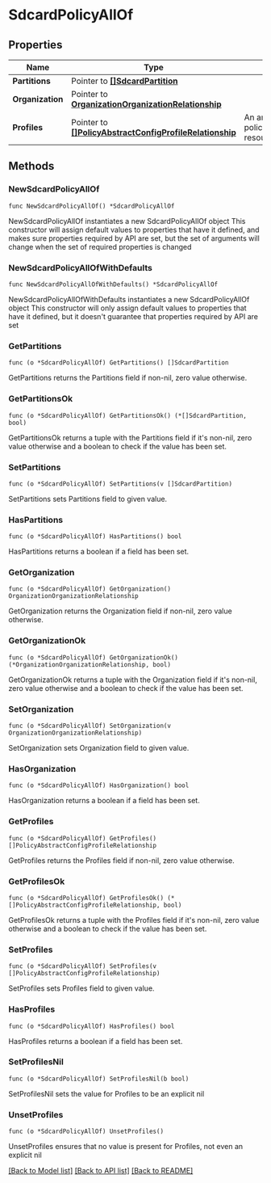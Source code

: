 # SdcardPolicyAllOf

## Properties

Name | Type | Description | Notes
------------ | ------------- | ------------- | -------------
**Partitions** | Pointer to [**[]SdcardPartition**](sdcard.Partition.md) |  | [optional] 
**Organization** | Pointer to [**OrganizationOrganizationRelationship**](organization.Organization.Relationship.md) |  | [optional] 
**Profiles** | Pointer to [**[]PolicyAbstractConfigProfileRelationship**](policy.AbstractConfigProfile.Relationship.md) | An array of relationships to policyAbstractConfigProfile resources. | [optional] 

## Methods

### NewSdcardPolicyAllOf

`func NewSdcardPolicyAllOf() *SdcardPolicyAllOf`

NewSdcardPolicyAllOf instantiates a new SdcardPolicyAllOf object
This constructor will assign default values to properties that have it defined,
and makes sure properties required by API are set, but the set of arguments
will change when the set of required properties is changed

### NewSdcardPolicyAllOfWithDefaults

`func NewSdcardPolicyAllOfWithDefaults() *SdcardPolicyAllOf`

NewSdcardPolicyAllOfWithDefaults instantiates a new SdcardPolicyAllOf object
This constructor will only assign default values to properties that have it defined,
but it doesn't guarantee that properties required by API are set

### GetPartitions

`func (o *SdcardPolicyAllOf) GetPartitions() []SdcardPartition`

GetPartitions returns the Partitions field if non-nil, zero value otherwise.

### GetPartitionsOk

`func (o *SdcardPolicyAllOf) GetPartitionsOk() (*[]SdcardPartition, bool)`

GetPartitionsOk returns a tuple with the Partitions field if it's non-nil, zero value otherwise
and a boolean to check if the value has been set.

### SetPartitions

`func (o *SdcardPolicyAllOf) SetPartitions(v []SdcardPartition)`

SetPartitions sets Partitions field to given value.

### HasPartitions

`func (o *SdcardPolicyAllOf) HasPartitions() bool`

HasPartitions returns a boolean if a field has been set.

### GetOrganization

`func (o *SdcardPolicyAllOf) GetOrganization() OrganizationOrganizationRelationship`

GetOrganization returns the Organization field if non-nil, zero value otherwise.

### GetOrganizationOk

`func (o *SdcardPolicyAllOf) GetOrganizationOk() (*OrganizationOrganizationRelationship, bool)`

GetOrganizationOk returns a tuple with the Organization field if it's non-nil, zero value otherwise
and a boolean to check if the value has been set.

### SetOrganization

`func (o *SdcardPolicyAllOf) SetOrganization(v OrganizationOrganizationRelationship)`

SetOrganization sets Organization field to given value.

### HasOrganization

`func (o *SdcardPolicyAllOf) HasOrganization() bool`

HasOrganization returns a boolean if a field has been set.

### GetProfiles

`func (o *SdcardPolicyAllOf) GetProfiles() []PolicyAbstractConfigProfileRelationship`

GetProfiles returns the Profiles field if non-nil, zero value otherwise.

### GetProfilesOk

`func (o *SdcardPolicyAllOf) GetProfilesOk() (*[]PolicyAbstractConfigProfileRelationship, bool)`

GetProfilesOk returns a tuple with the Profiles field if it's non-nil, zero value otherwise
and a boolean to check if the value has been set.

### SetProfiles

`func (o *SdcardPolicyAllOf) SetProfiles(v []PolicyAbstractConfigProfileRelationship)`

SetProfiles sets Profiles field to given value.

### HasProfiles

`func (o *SdcardPolicyAllOf) HasProfiles() bool`

HasProfiles returns a boolean if a field has been set.

### SetProfilesNil

`func (o *SdcardPolicyAllOf) SetProfilesNil(b bool)`

 SetProfilesNil sets the value for Profiles to be an explicit nil

### UnsetProfiles
`func (o *SdcardPolicyAllOf) UnsetProfiles()`

UnsetProfiles ensures that no value is present for Profiles, not even an explicit nil

[[Back to Model list]](../README.md#documentation-for-models) [[Back to API list]](../README.md#documentation-for-api-endpoints) [[Back to README]](../README.md)


